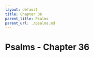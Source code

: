 ```yaml
---
layout: default
title: Chapter 36
parent_title: Psalms
parent_url: ./psalms.md
---
```


# Psalms - Chapter 36

